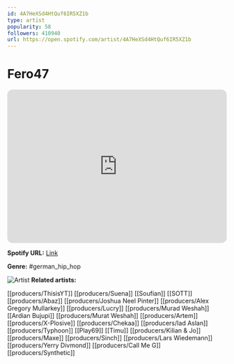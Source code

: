 ```yaml
---
id: 4A7HeXSd4HtQuf6IR5XZ1b
type: artist
popularity: 58
followers: 410940
url: https://open.spotify.com/artist/4A7HeXSd4HtQuf6IR5XZ1b
---
```

# Fero47

<iframe style="border-radius:12px" src="https://open.spotify.com/embed/artist/4A7HeXSd4HtQuf6IR5XZ1b" width="100%" height="352" frameBorder="0" allowfullscreen="" allow="autoplay; clipboard-write; encrypted-media; fullscreen; picture-in-picture" loading="lazy"></iframe>

**Spotify URL:** [Link](https://open.spotify.com/artist/4A7HeXSd4HtQuf6IR5XZ1b)

**Genre:**  #german_hip_hop

![Artist](https://i.scdn.co/image/ab6761610000e5ebcf0a00be8adf3c7d9b328ad4)
**Related artists:**

[[producers/ThisisYT]]
[[producers/Suena]]
[[Soufian]]
[[SOTT]]
[[producers/Abaz]]
[[producers/Joshua Neel Pinter]]
[[producers/Alex Gregory Mullarkey]]
[[producers/Lucry]]
[[producers/Murad Weshah]]
[[Ardian Bujupi]]
[[producers/Murat Weshah]]
[[producers/Artem]]
[[producers/X-Plosive]]
[[producers/Chekaa]]
[[producers/Iad Aslan]]
[[producers/Typhoon]]
[[Play69]]
[[Timu]]
[[producers/Kilian & Jo]]
[[producers/Maxe]]
[[producers/Sinch]]
[[producers/Lars Wiedemann]]
[[producers/Yerry Divmond]]
[[producers/Call Me G]]
[[producers/Synthetic]]
